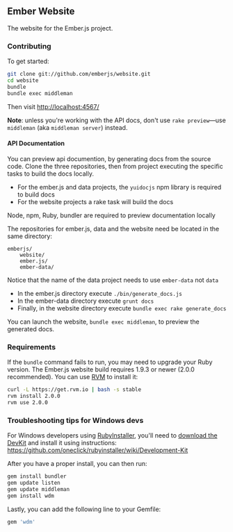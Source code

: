 ## Ember Website

The website for the Ember.js project.

### Contributing

To get started:

``` sh
git clone git://github.com/emberjs/website.git
cd website
bundle
bundle exec middleman
```

Then visit [http://localhost:4567/](http://localhost:4567/)

**Note**: unless you're working with the API docs, don't use `rake preview`—use `middleman` (aka `middleman server`) instead.

#### API Documentation

You can preview api documention, by generating docs from the source code.
Clone the three repositories, then from project executing the specific
tasks to build the docs locally. 

* For the ember.js and data projects, the `yuidocjs` npm library is required to build docs
* For the website projects a rake task will build the docs

Node, npm, Ruby, bundler are required to preview documentation locally

The repositories for ember.js, data and the website need be located in
the same directory:

    emberjs/
        website/
        ember.js/
        ember-data/

Notice that the name of the data project needs to use `ember-data` not `data`

* In the ember.js directory execute `./bin/generate_docs.js`
* In the ember-data directory execute `grunt docs`
* Finally, in the website directory execute `bundle exec rake generate_docs`

You can launch the website, `bundle exec middleman`, to preview the generated docs.


### Requirements

If the `bundle` command fails to run, you may need to upgrade your Ruby version. The Ember.js website build requires 1.9.3 or newer (2.0.0 recommended). You can use [RVM](https://rvm.io/) to install it:

``` sh
curl -L https://get.rvm.io | bash -s stable
rvm install 2.0.0
rvm use 2.0.0
```

### Troubleshooting tips for Windows devs

For Windows developers using [RubyInstaller](http://rubyinstaller.org/), you'll need to [download the DevKit](http://rubyinstaller.org/downloads) and install it using instructions:
https://github.com/oneclick/rubyinstaller/wiki/Development-Kit

After you have a proper install, you can then run:
``` sh
gem install bundler
gem update listen
gem update middleman
gem install wdm
```

Lastly, you can add the following line to your Gemfile:
``` sh
gem 'wdm'
```
